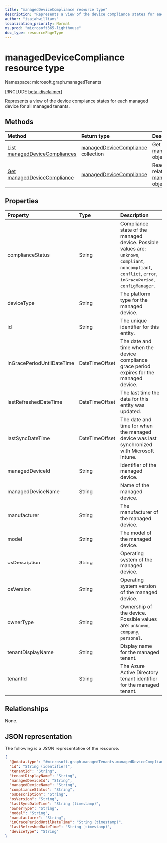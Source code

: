```yaml
---
title: "managedDeviceCompliance resource type"
description: "Represents a view of the device compliance states for each managed device for all managed tenants."
author: "isaiahwilliams"
localization_priority: Normal
ms.prod: "microsoft365-lighthouse"
doc_type: resourcePageType
---
```


# managedDeviceCompliance resource type

Namespace: microsoft.graph.managedTenants

[!INCLUDE [beta-disclaimer](../../includes/beta-disclaimer.md)]

Represents a view of the device compliance states for each managed device for all managed tenants.

## Methods
|Method|Return type|Description|
|:---|:---|:---|
|[List managedDeviceCompliances](../api/managedTenants-manageddevicecompliance-list.md)|[managedDeviceCompliance](../resources/managedTenants-manageddevicecompliance.md) collection|Get a list of the [managedDeviceCompliance](../resources/managedTenants-manageddevicecompliance.md) objects and their properties.|
|[Get managedDeviceCompliance](../api/managedTenants-manageddevicecompliance-get.md)|[managedDeviceCompliance](../resources/managedTenants-manageddevicecompliance.md)|Read the properties and relationships of a [managedDeviceCompliance](../resources/managedTenants-manageddevicecompliance.md) object.|

## Properties

|Property|Type|Description|
|:---|:---|:---|
|complianceStatus|String|Compliance state of the managed device. Possible values are: `unknown`, `compliant`, `noncompliant`, `conflict`, `error`, `inGracePeriod`, `configManager`.|
|deviceType|String|The platform type for the managed device.|
|id|String|The unique identifier for this entity.|
|inGracePeriodUntilDateTime|DateTimeOffset|The date and time when the device compliance grace period expires for the managed device.|
|lastRefreshedDateTime|DateTimeOffset|The last time the data for this entity was updated.|
|lastSyncDateTime|DateTimeOffset|The date and time for when the managed device was last synchronized with Microsoft Intune.|
|managedDeviceId|String|Identifier of the managed device.|
|managedDeviceName|String|Name of the managed device.|
|manufacturer|String|The manufacturer of the managed device.|
|model|String|The model of the managed device.|
|osDescription|String|Operating system of the managed device.|
|osVersion|String|Operating system version of the managed device.|
|ownerType|String|Ownership of the device. Possible values are: `unknown`, `company`, `personal`.|
|tenantDisplayName|String|Display name for the managed tenant.|
|tenantId|String|The Azure Active Directory tenant identifier for the managed tenant.|

## Relationships
None.

## JSON representation
The following is a JSON representation of the resource.
<!-- {
  "blockType": "resource",
  "keyProperty": "id",
  "@odata.type": "microsoft.graph.managedTenants.managedDeviceCompliance",
  "openType": true
}
-->
``` json
{
  "@odata.type": "#microsoft.graph.managedTenants.managedDeviceCompliance",
  "id": "String (identifier)",
  "tenantId": "String",
  "tenantDisplayName": "String",
  "managedDeviceId": "String",
  "managedDeviceName": "String",
  "complianceStatus": "String",
  "osDescription": "String",
  "osVersion": "String",
  "lastSyncDateTime": "String (timestamp)",
  "ownerType": "String",
  "model": "String",
  "manufacturer": "String",
  "inGracePeriodUntilDateTime": "String (timestamp)",
  "lastRefreshedDateTime": "String (timestamp)",
  "deviceType": "String"
}
```
